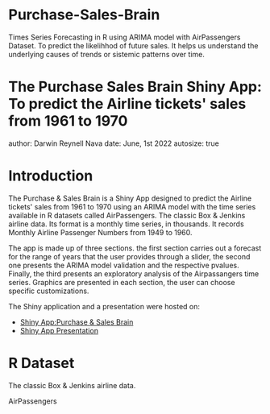 # Purchase-Sales-Brain
Times Series Forecasting in R using ARIMA model with AirPassengers Dataset. To predict the likelihhod of future sales. It helps us understand the underlying causes of trends or sistemic patterns over time.

The Purchase Sales Brain Shiny App: To predict the Airline tickets' sales from 1961 to 1970
========================================================
author: Darwin Reynell Nava
date: June, 1st 2022
autosize: true

Introduction
========================================================

The Purchase & Sales Brain is a Shiny App designed to predict the Airline tickets' sales from 1961 to 1970 using an ARIMA model with the time series available in R datasets called AirPassengers. The classic Box & Jenkins airline data. Its format is a  monthly time series, in thousands. It records Monthly Airline Passenger Numbers from 1949 to 1960. 

The app is made up of three sections. the first section carries out a forecast for the range of years that the user provides through a slider, the second one presents the ARIMA model validation and the respective pvalues. Finally, the third presents an exploratory analysis of the Airpassangers time series. Graphics are presented in each section, the user can choose specific customizations.

The Shiny application and a presentation were hosted on: 
- [Shiny App:Purchase & Sales Brain ](“https://darwinnava.shinyapps.io/PurchaseSalesBrain/”)
- [Shiny App Presentation](https://github.com/darwinnava/-Purchase-Sales-Brain/tree/main/PurchaseSalesBrain2.Rpres)

R Dataset
========================================================
The classic Box & Jenkins airline data.

AirPassengers
